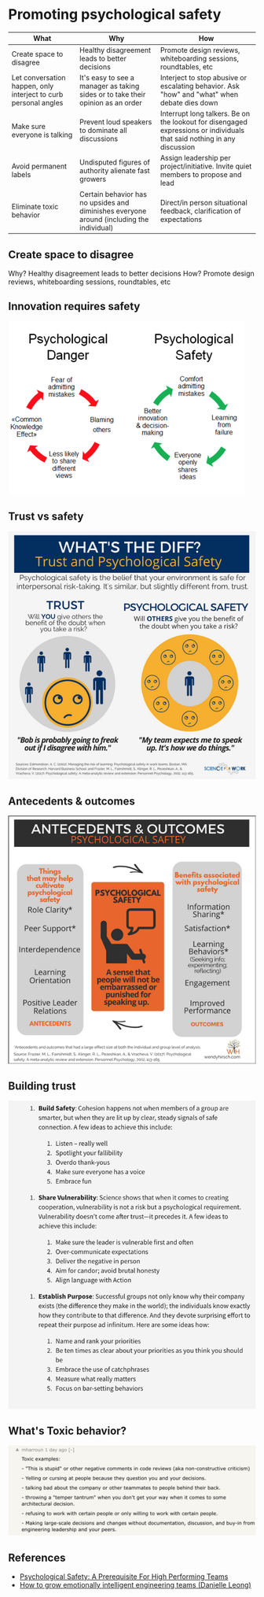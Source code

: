 # Promoting psychological safety



| What                                                            | Why  | How  |
|-----------------------------------------------------------------|---|---|
| Create space to disagree                                        | Healthy disagreement leads to better decisions  | Promote design reviews, whiteboarding sessions, roundtables, etc  |
| Let conversation happen, only interject to curb personal angles | It's easy to see a manager as taking sides or to take their opinion as an order  | Interject to stop abusive or escalating behavior. Ask "how" and "what" when debate dies down  |
| Make sure everyone is talking                                   | Prevent loud speakers to dominate all discussions  | Interrupt long talkers. Be on the lookout for disengaged expressions or individuals that said nothing in any discussion  |
| Avoid permanent labels                                          | Undisputed figures of authority alienate fast growers  | Assign leadership per project/initiative. Invite quiet members to propose and lead  |
| Eliminate toxic behavior                                        | Certain behavior has no upsides and diminishes everyone around (including the individual) | Direct/in person situational feedback, clarification of expectations

## Create space to disagree
Why? Healthy disagreement leads to better decisions
How? Promote design reviews, whiteboarding sessions, roundtables, etc


## Innovation requires safety

![](../imgs/psychological_safe.png)


## Trust vs safety

![](../imgs/trust_vs_safety1.png)


## Antecedents & outcomes

![](../imgs/antecedents_outcoes.png)


## Building trust

![](../imgs/trust.png)


## What's Toxic behavior?

![](../imgs/toxic_stuff.png)


## References

- [Psychological Safety: A Prerequisite For High Performing Teams](https://www.strategyzer.com/blog/psychological-safety-in-the-workplace-a-prerequisite-for-high-performing-teams)
- [How to grow emotionally intelligent engineering teams (Danielle Leong)](https://pbell.wistia.com/medias/k8htv3947p)